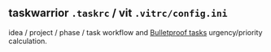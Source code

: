## taskwarrior `.taskrc` / vit `.vitrc/config.ini`

idea / project / phase / task workflow and [Bulletproof tasks](https://www.notion.vip/bulletproof-tasks/) urgency/priority calculation.

